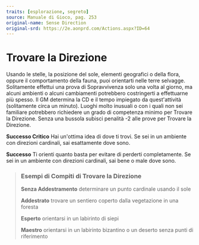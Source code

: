 ```yaml
---
traits: [esplorazione, segreto]
source: Manuale di Gioco, pag. 253
original-name: Sense Direction
original-srd: https://2e.aonprd.com/Actions.aspx?ID=64
---
```


# Trovare la Direzione

Usando le stelle, la posizione del sole, elementi geografici o della flora,
oppure il comportamento della fauna, puoi orientarti nelle terre selvagge.
Solitamente effettui una prova di Sopravvivenza solo una volta al giorno, ma
alcuni ambienti o alcuni cambiamenti potrebbero costringerti a effettuarne più
spesso. Il GM determina la CD e il tempo impiegato da quest'attività
(solitamente circa un minuto). Luoghi molto inusuali o con i quali non sei
familiare potrebbero richiedere un grado di competenza minimo per Trovare la
Direzione. Senza una bussola subisci penalità -2 alle prove per Trovare la
Direzione.

**Successo Critico** Hai un'ottima idea di dove ti trovi. Se sei in un ambiente
con direzioni cardinali, sai esattamente dove sono.

**Successo** Ti orienti quanto basta per evitare di perderti completamente. Se
sei in un ambiente con direzioni cardinali, sai bene o male dove sono.

> ### Esempi di Compiti di Trovare la Direzione
>
> **Senza Addestramento** determinare un punto cardinale usando il sole
>
> **Addestrato** trovare un sentiero coperto dalla vegetazione in una foresta
>
> **Esperto** orientarsi in un labirinto di siepi
>
> **Maestro** orientarsi in un labirinto bizantino o un deserto senza punti di
> riferimento
